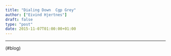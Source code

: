 ```yaml
---
title: "Dialing Down  Cgp Grey"
author: ["Eivind Hjertnes"]
draft: false
type: "post"
date: 2015-11-07T01:00:00+01:00
---
```


---

(#blog)
